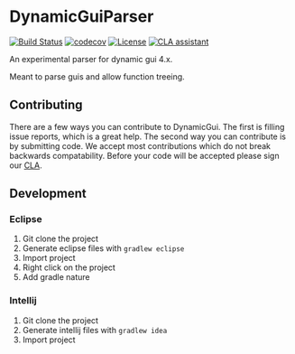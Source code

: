# DynamicGuiParser

[![Build Status](https://travis-ci.org/ClubObsidian/DynamicGuiParser.svg?branch=master)](https://travis-ci.org/ClubObsidian/DynamicGuiParser)
[![codecov](https://codecov.io/gh/ClubObsidian/DynamicGuiParser/branch/master/graph/badge.svg)](https://codecov.io/gh/ClubObsidian/DynamicGuiParser)
[![License](https://img.shields.io/badge/License-Apache%202.0-blue.svg)](https://opensource.org/licenses/Apache-2.0)
[![CLA assistant](https://cla-assistant.io/readme/badge/ClubObsidian/DynamicGuiParser)](https://cla-assistant.io/ClubObsidian/DynamicGuiParser) 

An experimental parser for dynamic gui 4.x.

Meant to parse guis and allow function treeing.

## Contributing

There are a few ways you can contribute to DynamicGui. The first is filling issue reports, which is a great help.
The second way you can contribute is by submitting code. We accept most contributions which do not break
backwards compatability. Before your code will be accepted please sign our [CLA](https://cla-assistant.io/ClubObsidian/DynamicGuiParser).


## Development

### Eclipse

1. Git clone the project
2. Generate eclipse files with `gradlew eclipse`
3. Import project
4. Right click on the project
5. Add gradle nature

### Intellij

1. Git clone the project
2. Generate intellij files with `gradlew idea`
3. Import project